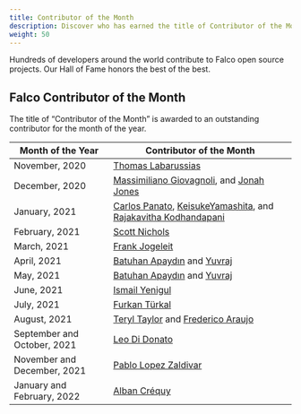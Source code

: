 ```yaml
---
title: Contributor of the Month
description: Discover who has earned the title of Contributor of the Month
weight: 50
---
```


Hundreds of developers around the world contribute to Falco open source projects. Our Hall of Fame honors the best of the best.


## Falco Contributor of the Month
The title of “Contributor of the Month” is awarded to an outstanding contributor for the month of the year.


Month of the Year  | Contributor of the Month
-------------------- | ---
November, 2020       | [Thomas Labarussias](https://github.com/Issif)
December, 2020       | [Massimiliano Giovagnoli](https://github.com/maxgio92), and [Jonah Jones](https://github.com/jonahjon)
January, 2021        | [Carlos Panato](https://github.com/cpanato), [KeisukeYamashita](https://github.com/KeisukeYamashita), and [Rajakavitha Kodhandapani](https://github.com/Rajakavitha1)
February, 2021       | [Scott Nichols](https://github.com/n3wscott)
March, 2021          | [Frank Jogeleit](https://github.com/fjogeleit)
April, 2021          | [Batuhan Apaydın](https://github.com/developer-guy) and [Yuvraj](https://github.com/evalsocket)
May, 2021            | [Batuhan Apaydın](https://github.com/developer-guy) and [Yuvraj](https://github.com/evalsocket)
June, 2021           | [Ismail Yenigul](https://github.com/ismailyenigul)
July, 2021           | [Furkan Türkal](https://github.com/Dentrax)
August, 2021         | [Teryl Taylor](https://github.com/terylt) and [Frederico Araujo](https://github.com/araujof)
September and October, 2021         | [Leo Di Donato](https://github.com/leodido)
November and December, 2021         | [Pablo Lopez Zaldivar](https://github.com/pabloopez)
January and February, 2022         | [Alban Créquy](https://github.com/alban)

